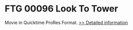 # FTG 00096 Look To Tower
Movie in Quicktime ProRes Format.
[>> Detailed information](https://secure.shareit.com/shareit/product.html?productid=300652148&affiliateid=200057808)